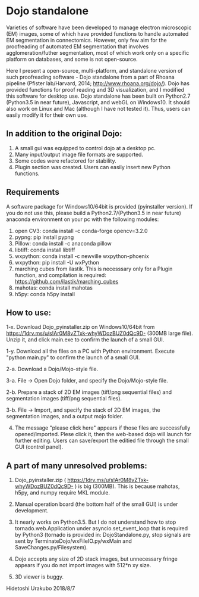 # Dojo standalone

Varieties of software have been developed to manage electron microscopic (EM) images, some of which have provided functions to handle automated EM segmentation in connectomics. However, only few aim for the proofreading of automated EM segmentation that involves agglomeration/futher segmentation, most of which work only on a specific platform on databases, and some is not open-source.


   Here I present a open-source, multi-platform, and standalone version of such proofreading software - Dojo standalone from a part of Rhoana pipeline (Pfister lab/Harvard, 2014; http://www.rhoana.org/dojo/). Dojo has provided functions for proof reading and 3D visualization, and I modified this software for desktop use. Dojo standalone has been built on Python2.7 (Python3.5 in near future), Javascript, and webGL on Windows10. It should also work on Linux and Mac (although I have not tested it). Thus, users can easily modify it for their own use.


## In addition to the original Dojo:


1) A small gui was equipped to control dojo at a desktop pc.
2) Many input/output image file formats are supported. 
3) Some codes were refactored for stability.
4) Plugin section was created. Users can easily insert new Python functions.


## Requirements
A software package for Windows10/64bit is provided (pyinstaller version). If you do not use this, please build a Python2.7/(Python3.5 in near future) anaconda environment on your pc with the following modules:


1) open CV3: conda install -c conda-forge opencv=3.2.0
2) pypng: pip install pypng
3) Pillow: conda install -c anaconda pillow
4) libtiff: conda install libtiff
5) wxpython: conda install -c newville wxpython-phoenix
6) wxpython: pip install -U wxPython
7) marching cubes from ilastik. This is necesssary only for a Plugin function, and compilation is required: https://github.com/ilastik/marching_cubes
8) mahotas: conda install mahotas
9) h5py: conda h5py install

## How to use:

1-x. Download Dojo_pyinstaller.zip on Windows10/64bit from https://1drv.ms/u/s!Ar0M8vZTxk-whyWDozBUZ0dQc9D- (300MB large file). Unzip it, and click main.exe to confirm the launch of a small GUI.

1-y. Download all the files on a PC with Python environment. Execute "python main.py" to confirm the launch of a small GUI.

2-a. Download a Dojo/Mojo-style file.

3-a. File -> Open Dojo folder, and specify the Dojo/Mojo-style file.

2-b. Prepare a stack of 2D EM images (tiff/png sequential files) and segmentation images (tiff/png sequential files).

3-b. File -> Import, and specify the stack of 2D EM images, the segmentation images, and a output mojo folder.

4. The message "please click here" appears if those files are successfully opened/imported. Plese click it, then the web-based dojo will launch for further editing. Users can save/export the editied file through the small GUI (control panel). 

## A part of many unresolved problems:

1) Dojo_pyinstaller.zip ( https://1drv.ms/u/s!Ar0M8vZTxk-whyWDozBUZ0dQc9D- ) is big (300MB). This is because mahotas, h5py, and numpy require MKL module.  

2) Manual operation board (the bottom half of the small GUI) is under development.

3) It nearly works on Python3.5. But I do not understand how to stop tornado.web.Application under asyncio.set_event_loop that is required by Python3 (tornado is provided in: DojoStandalone.py, stop signals are sent by TerminateDojo/wxFileIO.py/wxMain and SaveChanges.py/Filesystem). 

4) Dojo accepts any size of 2D stack images, but unnecessary fringe appears if you do not import images with 512*n xy size.  

5) 3D viewer is buggy.

Hidetoshi Urakubo
2018/8/7


